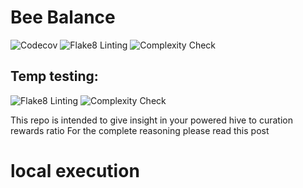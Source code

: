 # Bee Balance
![Codecov](https://codecov.io/gh/gamerbeaker007/BeeBalance/branch/main/graph/badge.svg)
![Flake8 Linting](https://github.com/gamerbeaker007/BeeBalance/actions/workflows/test.yml/badge.svg?branch=main)
![Complexity Check](https://github.com/gamerbeaker007/BeeBalance/actions/workflows/test.yml/badge.svg?branch=main&job=complexity_check)


## Temp testing:
![Flake8 Linting](https://github.com/gamerbeaker007/BeeBalance/actions/workflows/test.yml/badge.svg?branch=AddFlake8Rules)
![Complexity Check](https://github.com/gamerbeaker007/BeeBalance/actions/workflows/test.yml/badge.svg?branch=AddFlake8Rules&job=complexity_check)


This repo is intended to give insight in your powered hive to curation rewards ratio
For the complete reasoning please read this post 

# local execution 
